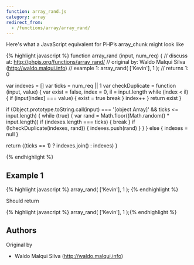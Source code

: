 ```yaml
---
function: array_rand.js
category: array
redirect_from:
  - /functions/array/array_rand/
---
```


<!-- WARNING! This file is auto generated by `npm run web:inject`, do not edit by hand -->

Here's what a JavaScript equivalent for PHP’s array_chunk might look like

{% highlight javascript %}
function array_rand (input, num_req) {
  //  discuss at: http://phpjs.org/functions/array_rand/
  // original by: Waldo Malqui Silva (http://waldo.malqui.info)
  //   example 1: array_rand( ['Kevin'], 1 );
  //   returns 1: 0

  var indexes = []
  var ticks = num_req || 1
  var checkDuplicate = function (input, value) {
    var exist = false,
      index = 0,
      il = input.length
    while (index < il) {
      if (input[index] === value) {
        exist = true
        break
      }
      index++
    }
    return exist
  }

  if (Object.prototype.toString.call(input) === '[object Array]' && ticks <= input.length) {
    while (true) {
      var rand = Math.floor((Math.random() * input.length))
      if (indexes.length === ticks) {
        break
      }
      if (!checkDuplicate(indexes, rand)) {
        indexes.push(rand)
      }
    }
  } else {
    indexes = null
  }

  return ((ticks == 1) ? indexes.join() : indexes)
}

{% endhighlight %}

## Example 1

{% highlight javascript %}
array_rand( ['Kevin'], 1 );
{% endhighlight %}

Should return

{% highlight javascript %}
array_rand( ['Kevin'], 1 );{% endhighlight %}


## Authors


Original by

- Waldo Malqui Silva (http://waldo.malqui.info)

